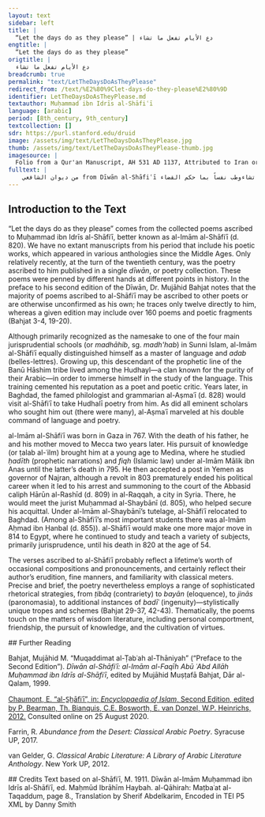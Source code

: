 ```yaml
---
layout: text
sidebar: left
title: |
  “Let the days do as they please” | دع الأيام تفعل ما تشاء
engtitle: |
  “Let the days do as they please”
origtitle: |
  دع الأيام تفعل ما تشاء
breadcrumb: true
permalink: "text/LetTheDaysDoAsTheyPlease"
redirect_from: /text/%E2%80%9Clet-days-do-they-please%E2%80%9D
identifier: LetTheDaysDoAsTheyPlease.md
textauthor: Muḥammad ibn Idrīs al-Shāfiʿī
language: [arabic]
period: [8th_century, 9th_century]
textcollection: []
sdr: https://purl.stanford.edu/druid 
image: /assets/img/text/LetTheDaysDoAsTheyPlease.jpg
thumb: /assets/img/text/LetTheDaysDoAsTheyPlease-thumb.jpg
imagesource: |
  Folio from a Qur'an Manuscript, AH 531 AD 1137, Attributed to Iran or Iraq, Ink, gold, and watercolor on paper. Metropolitan Museum of Art, Purchase, Friends of Islamic Art Gifts, 1996, 1996.238.2 [Public Domain]
fulltext: |
    من ديوان الشافعي from Dīwān al-Shāfiʿī دع الأيام تفعل ما تشاءوطب نفساً بما حكم القضاء Let the days do as they please,And take heart with what destiny decreed. ولا تجزع لحادثة اللياليفما لحوادث الدنيا بقاء Don’t sweat the nights’ emergencies;The world’s afflictions lack perpetuity. وكن رجلا على الأهوال جلداًوشيمتك المروءة والوفاء Be a man indifferent to fear,Of noble, loyal nature. وإن كثرت عيوبك في البراياوسرّك أن يكون لها غطاء Should your faults accrue among creation,And you’d like to drape them, تستر بالسخاء فكل عيبيغطيه كما قيل السخاء Drape them with generosity, for every faultGenerosity enshrouds, as the saying goes. ولا تر للأعادي قط ذلاًفإن شماتة الأعدا بلاء Never show foes a fault;Their schadenfreude’s a sure misfortune. ولا ترج السماحة من بخيلفما في النار للظمآن ماء Expect no bounty from the miser;Jehennem waters not the parched. ورزقك ليس ينقصه التأنيوليس يزيد في الرزق العناء Unhurriedness will not diminish your provisions,Nor will overexertion increase them. ولا حزن يدوم ولا سرورولا بؤس عليك ولا رخاء Despondency passes, as does joy;Neither poverty nor affluence are on you. إذا ما كنت ذا قلب قنوعفأنت ومالك الدنيا سواء If you possess a satisfied heart,You own the world. ومن نزلت بساحته المنايافلا أرض تقيه ولا سماء On whomever Death descends with its appointment,No earth can shelter, no sky. وأرض الله واسعة ولكنإذا نزل القضا ضاق الفضاء Allāh’s earth is wide. However,When fate strikes the space contracts. دع الأيام تغدر كل حينفما يغني عن الموت الدواء Let the days betray every age,For death knows no antidote. 
--- 
```

## Introduction to the Text 
<p>“Let the days do as they please” comes from the collected poems ascribed to Muḥammad ibn Idrīs al-Shāfiʿī, better known as al-Imām al-Shāfiʿī (d. 820). We have no extant manuscripts from his period that include his poetic works, which appeared in various anthologies since the Middle Ages. Only relatively recently, at the turn of the twentieth century, was the poetry ascribed to him published in a single <em>dīwān</em>, or poetry collection. These poems were penned by different hands at different points in history. In the preface to his second edition of the Dīwān, Dr. Mujāhid Bahjat notes that the majority of poems ascribed to al-Shāfiʿī may be ascribed to other poets or are otherwise unconfirmed as his own; he traces only twelve directly to him, whereas a given edition may include over 160 poems and poetic fragments (Bahjat 3-4, 19-20).</p> <p>Although primarily recognized as the namesake to one of the four main jurisprudential schools (or <em>madhāhib</em>, sg. <em>madh'hab</em>) in Sunni Islam, al-Imām al-Shāfiʿī equally distinguished himself as a master of language and <em>adab</em> (belles-lettres). Growing up, this descendant of the prophetic line of the Banū Hāshim tribe lived among the Hudhayl—a clan known for the purity of their Arabic—in order to immerse himself in the study of the language. This training cemented his reputation as a poet and poetic critic. Years later, in Baghdad, the famed philologist and grammarian al-Aṣmaʿī (d. 828) would visit al-Shāfiʿī to take Hudhalī poetry from him. As did all eminent scholars who sought him out (there were many), al-Aṣmaʿī marveled at his double command of language and poetry.</p> <p dir="ltr" id="docs-internal-guid-b4c686b3-7fff-80a6-e082-0faf1018b028">al-Imām al-Shāfiʿī was born in Gaza in 767. With the death of his father, he and his mother moved to Mecca two years later. His pursuit of knowledge (or ṭalab al-ʿilm) brought him at a young age to Medina, where he studied <em>ḥadīth</em> (prophetic narrations) and <em>fiqh</em> (Islamic law) under al-Imām Mālik ibn Anas until the latter’s death in 795. He then accepted a post in Yemen as governor of Najran, although a revolt in 803 prematurely ended his political career when it led to his arrest and summoning to the court of the Abbasid caliph Hārūn al-Rashīd (d. 809) in al-Raqqah, a city in Syria. There, he would meet the jurist Muḥammad al-Shaybānī (d. 805), who helped secure his acquittal. Under al-Imām al-Shaybānī’s tutelage, al-Shāfiʿī relocated to Baghdad. (Among al-Shāfiʿī’s most important students there was al-Imām Aḥmad ibn Ḥanbal (d. 855)). al-Shāfiʿī would make one more major move in 814 to Egypt, where he continued to study and teach a variety of subjects, primarily jurisprudence, until his death in 820 at the age of 54.</p> <p dir="ltr">The verses ascribed to al-Shāfiʿī probably reflect a lifetime’s worth of occasional compositions and pronouncements, and certainly reflect their author’s erudition, fine manners, and familiarity with classical meters. Precise and brief, the poetry nevertheless employs a range of sophisticated rhetorical strategies, from <em>ṭibāq</em> (contrariety) to <em>bayān</em> (eloquence), to <em>jinās</em> (paronomasia), to additional instances of <em>badīʿ</em> (ingenuity)—stylistically unique tropes and schemes (Bahjat 29-37, 42-43). Thematically, the poems touch on the matters of wisdom literature, including personal comportment, friendship, the pursuit of knowledge, and the cultivation of virtues.</p>
## Further Reading 
<p>Bahjat, Mujāhid M. “Muqaddimat al-Ṭabʿah al-Thāniyah” (“Preface to the Second Edition”). <em>Dīwān al-Shāfiʿī: al-Imām al-Faqīh Abū ʿAbd Allāh Muḥammad ibn Idrīs al-Shāfiʿī</em>, edited by Mujāhid Muṣṭafā Bahjat, Dār al-Qalam, 1999.</p> <p><a href="http://dx.doi.org/10.1163/1573-3912_islam_COM_1020">Chaumont, E. “al-S̲h̲āfiʿī”, in: <em>Encyclopaedia of Islam</em>, Second Edition, edited by P. Bearman, Th. Bianquis, C.E. Bosworth, E. van Donzel, W.P. Heinrichs, 2012.</a> Consulted online on 25 August 2020<http: dx.doi.org="">. </http:></p> <p><http: dx.doi.org="">Farrin, R. <em>Abundance from the Desert: Classical Arabic Poetry</em>. Syracuse UP, 2017.</http:></p> <p><http: dx.doi.org="">van Gelder, G.<em> Classical Arabic Literature: A Library of Arabic Literature Anthology</em>. New York UP, 2012.</http:></p>
## Credits
Text based on al-Shāfiʿī, M. 1911. Dīwān al-Imām Muḥammad ibn Idrīs al-Shāfiʿī, ed. Maḥmūd Ibrāhīm Haybah. al-Qāhirah: Maṭbaʿat al-Taqaddum, page 8., Translation by Sherif Abdelkarim, Encoded in TEI P5 XML by Danny Smith
